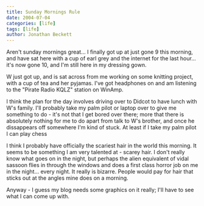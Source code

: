 ```yaml
---
title: Sunday Mornings Rule
date: 2004-07-04
categories: [life]
tags: [life]
author: Jonathan Beckett
---
```


Aren't sunday mornings great... I finally got up at just gone 9 this morning, and have sat here with a cup of earl grey and the internet for the last hour... it's now gone 10, and I'm still here in my dressing gown.

W just got up, and is sat across from me working on some knitting project, with a cup of tea and her pyjamas. I've got headphones on and am listening to the "Pirate Radio KQLZ" station on WinAmp.

I think the plan for the day involves driving over to Didcot to have lunch with W's family. I'll probably take my palm pilot or laptop over to give me something to do - it's not that I get bored over there; more that there is absolutely nothing for me to do apart from talk to W's brother, and once he dissappears off somewhere I'm kind of stuck. At least if I take my palm pilot I can play chess 

I think I probably have officially the scariest hair in the world this morning. It seems to be something I am very talented at - scarey hair. I don't really know what goes on in the night, but perhaps the alien equivalent of vidal sassoon flies in through the windows and does a first class horror job on me in the night... every night. It really is bizarre. People would pay for hair that sticks out at the angles mine does on a morning.

Anyway - I guess my blog needs some graphics on it really; I'll have to see what I can come up with.
